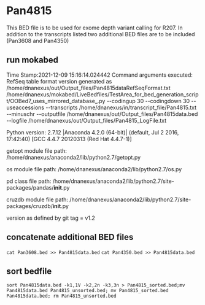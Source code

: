 # Pan4815
This BED file is to be used for exome depth variant calling for R207.
In addition to the transcripts listed two additional BED files are to be included (Pan3608 and Pan4350)

## run mokabed
Time Stamp:2021-12-09 15:16:14.024442
Command arguments executed:
RefSeq table format version generated as /home/dnanexus/out/Output_files/Pan4815dataRefSeqFormat.txt
/home/dnanexus/mokabed/LiveBedfiles/TestArea_for_bed_generation_script/OOBed7_uses_mirrored_database_.py --codingup 30 --codingdown 30 --useaccessions --transcripts /home/dnanexus/in/transcript_file/Pan4815.txt --minuschr --outputfile /home/dnanexus/out/Output_files/Pan4815data.bed --logfile /home/dnanexus/out/Output_files/Pan4815_LogFile.txt 

 Python version: 2.7.12 |Anaconda 4.2.0 (64-bit)| (default, Jul  2 2016, 17:42:40) 
[GCC 4.4.7 20120313 (Red Hat 4.4.7-1)]

 getopt module file path: /home/dnanexus/anaconda2/lib/python2.7/getopt.py

 os module file path: /home/dnanexus/anaconda2/lib/python2.7/os.py

 pd class file path: /home/dnanexus/anaconda2/lib/python2.7/site-packages/pandas/__init__.py

 cruzdb module file path: /home/dnanexus/anaconda2/lib/python2.7/site-packages/cruzdb/__init__.py

version as defined by git tag = v1.2

## concatenate additional BED files
`cat Pan3608.bed >> Pan4815data.bed`
`cat Pan4350.bed >> Pan4815data.bed`

## sort bedfile
`sort Pan4815data.bed -k1,1V -k2,2n -k3,3n > Pan4815_sorted.bed;mv Pan4815data.bed Pan4815_unsorted.bed; mv Pan4815_sorted.bed Pan4815data.bed; rm Pan4815_unsorted.bed`
